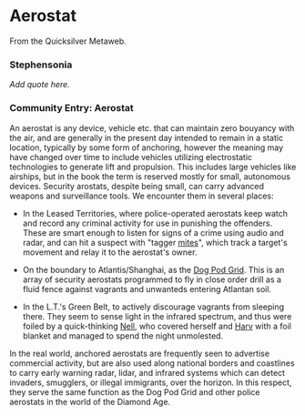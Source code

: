 
# Aerostat

From the Quicksilver Metaweb.

### Stephensonia


*Add quote here.*

### Community Entry: Aerostat


An aerostat is any device, vehicle etc. that can maintain zero bouyancy with the air, and are generally in the present day intended to remain in a static location, typically by some form of anchoring, however the meaning may have changed over time to include vehicles utilizing electrostatic technologies to generate lift and propulsion. This includes large vehicles like airships, but in the book the term is reserved mostly for small, autonomous devices. Security arostats, despite being small, can carry advanced weapons and surveillance tools. We encounter them in several places:

* In the Leased Territories, where police-operated aerostats keep watch and record any criminal activity for use in punishing the offenders. These are smart enough to listen for signs of a crime using audio and radar, and can hit a suspect with "tagger [mites](/nanomite)", which track a target's movement and relay it to the aerostat's owner.


* On the boundary to Atlantis/Shanghai, as the [Dog Pod Grid](/dog-pod-grid). This is an array of security aerostats programmed to fly in close order drill as a fluid fence against vagrants and unwanteds entering Atlantan soil.


* In the L.T.'s Green Belt, to actively discourage vagrants from sleeping there. They seem to sense light in the infrared spectrum, and thus were foiled by a quick-thinking [Nell](/princess-nell), who covered herself and [Harv](/harv) with a foil blanket and managed to spend the night unmolested.


In the real world, anchored aerostats are frequently seen to advertise commercial activity, but are also used along national borders and coastlines to carry early warning radar, lidar, and infrared systems which can detect invaders, smugglers, or illegal immigrants, over the horizon. In this respect, they serve the same function as the Dog Pod Grid and other police aerostats in the world of the Diamond Age.
